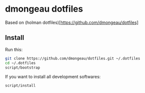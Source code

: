# dmongeau dotfiles
Based on (holman dotfiles)[https://github.com/dmongeau/dotfiles]

## Install

Run this:

```sh
git clone https://github.com/dmongeau/dotfiles.git ~/.dotfiles
cd ~/.dotfiles
script/bootstrap
```

If you want to install all development softwares:

```sh
script/install
```

